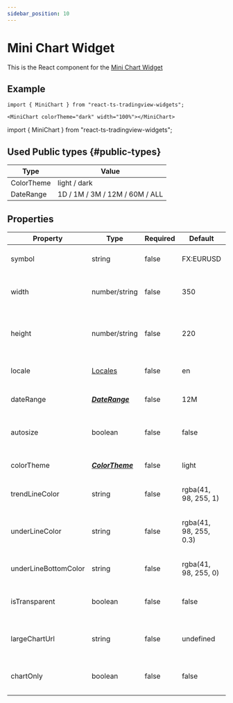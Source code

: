 ```yaml
---
sidebar_position: 10
---
```


# Mini Chart Widget

This is the React component for the [Mini Chart Widget](https://www.tradingview.com/widget/mini-chart/)

## Example

```
import { MiniChart } from "react-ts-tradingview-widgets";

<MiniChart colorTheme="dark" width="100%"></MiniChart>
```

import { MiniChart } from "react-ts-tradingview-widgets";

<MiniChart colorTheme="dark" width="100%"></MiniChart>

## Used Public types {#public-types}

| Type       | Value                          |
| ---------- | ------------------------------ |
| ColorTheme | light / dark                   |
| DateRange  | 1D / 1M / 3M / 12M / 60M / ALL |

## Properties

| Property             | Type                              | Required | Default                | Description                               |
| -------------------- | --------------------------------- | -------- | ---------------------- | ----------------------------------------- |
| symbol               | string                            | false    | FX:EURUSD              | Default symbol for widget                 |
| width                | number/string                     | false    | 350                    | Sets a static width on the component      |
| height               | number/string                     | false    | 220                    | Sets a static height on the component     |
| locale               | [Locales](../types/Locales.md)    | false    | en                     | Sets the default locale                   |
| dateRange            | [_**DateRange**_](#public-types)  | false    | 12M                    | Default date range of chart               |
| autosize             | boolean                           | false    | false                  | Sets the width and height to 100%         |
| colorTheme           | [_**ColorTheme**_](#public-types) | false    | light                  | Sets the default theme                    |
| trendLineColor       | string                            | false    | rgba(41, 98, 255, 1)   | Sets default color of Price Line          |
| underLineColor       | string                            | false    | rgba(41, 98, 255, 0.3) | Sets the default color of Under line area |
| underLineBottomColor | string                            | false    | rgba(41, 98, 255, 0)   | Sets under line bottom color              |
| isTransparent        | boolean                           | false    | false                  | Transparent background for component      |
| largeChartUrl        | string                            | false    | undefined              | Make widget redirect to larger chart      |
| chartOnly            | boolean                           | false    | false                  | Show only chart without header            |
